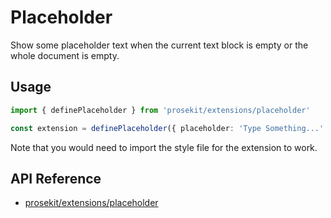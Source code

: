 # Placeholder

Show some placeholder text when the current text block is empty or the whole document is empty.

<!-- @include: @/examples/placeholder.md -->

## Usage

```ts twoslash
import { definePlaceholder } from 'prosekit/extensions/placeholder'

const extension = definePlaceholder({ placeholder: 'Type Something...' })
```

Note that you would need to import the style file for the extension to work.

## API Reference

- [prosekit/extensions/placeholder](/references/extensions/placeholder)
